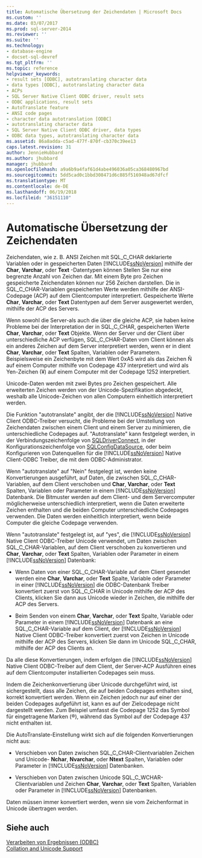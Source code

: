 ```yaml
---
title: Automatische Übersetzung der Zeichendaten | Microsoft Docs
ms.custom: ''
ms.date: 03/07/2017
ms.prod: sql-server-2014
ms.reviewer: ''
ms.suite: ''
ms.technology:
- database-engine
- docset-sql-devref
ms.tgt_pltfrm: ''
ms.topic: reference
helpviewer_keywords:
- result sets [ODBC], autotranslating character data
- data types [ODBC], autotranslating character data
- ACPs
- SQL Server Native Client ODBC driver, result sets
- ODBC applications, result sets
- AutoTranslate feature
- ANSI code pages
- character data autotranslation [ODBC]
- autotranslating character data
- SQL Server Native Client ODBC driver, data types
- ODBC data types, autotranslating character data
ms.assetid: 86a8adda-c5ad-477f-870f-cb370c39ee13
caps.latest.revision: 31
author: JennieHubbard
ms.author: jhubbard
manager: jhubbard
ms.openlocfilehash: a9a6b9a4faf61d4abe496036a05ca368480967bd
ms.sourcegitcommit: 5dd5cad0c1bbd308471d6c885f516948ad67dfcf
ms.translationtype: MT
ms.contentlocale: de-DE
ms.lasthandoff: 06/19/2018
ms.locfileid: "36151110"
---
```

# <a name="autotranslation-of-character-data"></a>Automatische Übersetzung der Zeichendaten
  Zeichendaten, wie z. B. ANSI Zeichen mit SQL_C_CHAR deklarierte Variablen oder in gespeicherten Daten [!INCLUDE[ssNoVersion](../../includes/ssnoversion-md.md)] mithilfe der **Char**, **Varchar**, oder **Text** -Datentypen können Stellen Sie nur eine begrenzte Anzahl von Zeichen dar. Mit einem Byte pro Zeichen gespeicherte Zeichendaten können nur 256 Zeichen darstellen. Die in SQL_C_CHAR-Variablen gespeicherten Werte werden mithilfe der ANSI-Codepage (ACP) auf dem Clientcomputer interpretiert. Gespeicherte Werte **Char**, **Varchar**, oder **Text** Datentypen auf dem Server ausgewertet werden, mithilfe der ACP des Servers.  
  
 Wenn sowohl die Server-als auch die über die gleiche ACP, sie haben keine Probleme bei der Interpretation der in SQL_C_CHAR, gespeicherten Werte **Char**, **Varchar**, oder **Text** Objekte. Wenn der Server und der Client über unterschiedliche ACP verfügen, SQL_C_CHAR-Daten vom Client können als ein anderes Zeichen auf dem Server interpretiert werden, wenn er in dient **Char**, **Varchar**, oder **Text** Spalten, Variablen oder Parametern. Beispielsweise ein Zeichenbyte mit dem Wert 0xA5 wird als das Zeichen Ñ auf einem Computer mithilfe von Codepage 437 interpretiert und wird als Yen-Zeichen (¥) auf einem Computer mit der Codepage 1252 interpretiert.  
  
 Unicode-Daten werden mit zwei Bytes pro Zeichen gespeichert. Alle erweiterten Zeichen werden von der Unicode-Spezifikation abgedeckt, weshalb alle Unicode-Zeichen von allen Computern einheitlich interpretiert werden.  
  
 Die Funktion "autotranslate" angibt, der die [!INCLUDE[ssNoVersion](../../includes/ssnoversion-md.md)] Native Client ODBC-Treiber versucht, die Probleme bei der Umstellung von Zeichendaten zwischen einem Client und einem Server zu minimieren, die unterschiedliche Codepages auf. "Autotranslate" kann festgelegt werden, in der Verbindungszeichenfolge von [SQLDriverConnect](../native-client-odbc-api/sqldriverconnect.md), in der Konfigurationszeichenfolge von [SQLConfigDataSource](../native-client-odbc-api/sqlconfigdatasource.md), oder beim Konfigurieren von Datenquellen für die [!INCLUDE[ssNoVersion](../../includes/ssnoversion-md.md)] Native Client-ODBC Treiber, die mit dem ODBC-Administrator.  
  
 Wenn "autotranslate" auf "Nein" festgelegt ist, werden keine Konvertierungen ausgeführt, auf Daten, die zwischen SQL_C_CHAR-Variablen, auf dem Client verschoben und **Char**, **Varchar**, oder **Text** Spalten, Variablen oder Parameter in einem [!INCLUDE[ssNoVersion](../../includes/ssnoversion-md.md)] Datenbank. Die Bitmuster werden auf dem Client- und dem Servercomputer möglicherweise unterschiedlich interpretiert, wenn die Daten erweiterte Zeichen enthalten und die beiden Computer unterschiedliche Codepages verwenden. Die Daten werden einheitlich interpretiert, wenn beide Computer die gleiche Codepage verwenden.  
  
 Wenn "autotranslate" festgelegt ist, auf "yes", die [!INCLUDE[ssNoVersion](../../includes/ssnoversion-md.md)] Native Client ODBC-Treiber Unicode verwendet, um Daten zwischen SQL_C_CHAR-Variablen, auf dem Client verschoben zu konvertieren und **Char**, **Varchar**, oder **Text** Spalten, Variablen oder Parameter in einem [!INCLUDE[ssNoVersion](../../includes/ssnoversion-md.md)] Datenbank:  
  
-   Wenn Daten von einer SQL_C_CHAR-Variable auf dem Client gesendet werden eine **Char**, **Varchar**, oder **Text** Spalte, Variable oder Parameter in einer [!INCLUDE[ssNoVersion](../../includes/ssnoversion-md.md)] die ODBC-Datenbank Treiber konvertiert zuerst von SQL_C_CHAR in Unicode mithilfe der ACP des Clients, klicken Sie dann aus Unicode wieder in Zeichen, die mithilfe der ACP des Servers.  
  
-   Beim Senden von einem **Char**, **Varchar**, oder **Text** Spalte, Variable oder Parameter in einem [!INCLUDE[ssNoVersion](../../includes/ssnoversion-md.md)] Datenbank an eine SQL_C_CHAR-Variable auf dem Client, der [!INCLUDE[ssNoVersion](../../includes/ssnoversion-md.md)] Native Client ODBC-Treiber konvertiert zuerst von Zeichen in Unicode mithilfe der ACP des Servers, klicken Sie dann im Unicode SQL_C_CHAR, mithilfe der ACP des Clients an.  
  
 Da alle diese Konvertierungen, indem erfolgen die [!INCLUDE[ssNoVersion](../../includes/ssnoversion-md.md)] Native Client ODBC-Treiber auf dem Client, der Server-ACP Ausführen eines auf dem Clientcomputer installierten Codepages sein muss.  
  
 Indem die Zeichenkonvertierung über Unicode durchgeführt wird, ist sichergestellt, dass alle Zeichen, die auf beiden Codepages enthalten sind, korrekt konvertiert werden. Wenn ein Zeichen jedoch nur auf einer der beiden Codepages aufgeführt ist, kann es auf der Zielcodepage nicht dargestellt werden. Zum Beispiel umfasst die Codepage 1252 das Symbol für eingetragene Marken (®), während das Symbol auf der Codepage 437 nicht enthalten ist.  
  
 Die AutoTranslate-Einstellung wirkt sich auf die folgenden Konvertierungen nicht aus:  
  
-   Verschieben von Daten zwischen SQL_C_CHAR-Clientvariablen Zeichen und Unicode- **Nchar**, **Nvarchar**, oder **Ntext** Spalten, Variablen oder Parameter in [!INCLUDE[ssNoVersion](../../includes/ssnoversion-md.md)] Datenbanken.  
  
-   Verschieben von Daten zwischen Unicode SQL_C_WCHAR-Clientvariablen und Zeichen **Char**, **Varchar**, oder **Text** Spalten, Variablen oder Parameter in [!INCLUDE[ssNoVersion](../../includes/ssnoversion-md.md)] Datenbanken.  
  
 Daten müssen immer konvertiert werden, wenn sie vom Zeichenformat in Unicode übertragen werden.  
  
## <a name="see-also"></a>Siehe auch  
 [Verarbeiten von Ergebnissen &#40;ODBC&#41;](processing-results-odbc.md)   
 [Collation and Unicode Support](../collations/collation-and-unicode-support.md)  
  
  